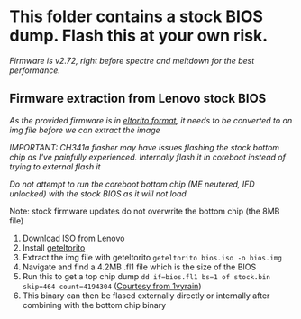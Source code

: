 # This folder contains a stock BIOS dump. Flash this at your own risk.
*Firmware is v2.72, right before spectre and meltdown for the best performance.*

## Firmware extraction from Lenovo stock BIOS
*As the provided firmware is in [eltorito format](https://codedump.net/blog/extracting-a-bootable-disk-image-from-an-iso-image), it needs to be converted to an img file before we can extract the image*

*IMPORTANT: CH341a flasher may have issues flashing the stock bottom chip as I've painfully experienced. Internally flash it in coreboot instead of trying to external flash it*

*Do not attempt to run the coreboot bottom chip (ME neutered, IFD unlocked) with the stock BIOS as it will not load*

Note: stock firmware updates do not overwrite the bottom chip (the 8MB file)

1. Download ISO from Lenovo
1. Install [geteltorito](http://manpages.ubuntu.com/manpages/trusty/man1/geteltorito.1.html)
1. Extract the img file with geteltorito `geteltorito bios.iso -o bios.img`
1. Navigate and find a 4.2MB .fl1 file which is the size of the BIOS
1. Run this to get a top chip dump `dd if=bios.fl1 bs=1 of stock.bin skip=464 count=4194304` ([Courtesy from 1vyrain](https://github.com/n4ru/1vyrain/blob/master/tools/patcher/patch.sh))
1. This binary can then be flased externally directly or internally after combining with the bottom chip binary

